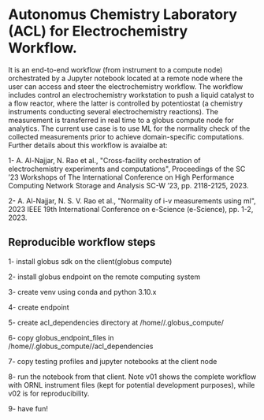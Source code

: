 
# Autonomus Chemistry Laboratory (ACL) for Electrochemistry Workflow.

It is an end-to-end workflow (from instrument to a compute node) orchestrated by a Jupyter notebook located at a remote node where the user can access and steer the electrochemistry workflow. The workflow includes control an electrochemistry workstation to push a liquid catalyst to a flow reactor, where the latter is controlled by potentiostat (a chemistry instruments conducting several electrochemistry reactions). The measurement is transferred in real time to a globus compute node for analytics. The current use case is to use ML for the normality check of the collected measurements prior to achieve domain-specific computations. Further details about this workflow is avaialbe at: 

1- A. Al-Najjar, N. Rao et al., "Cross-facility orchestration of electrochemistry experiments and computations", Proceedings of the SC ’23 Workshops of The International Conference on High Performance Computing Network Storage and Analysis SC-W ’23, pp. 2118-2125, 2023.

2- A. Al-Najjar, N. S. V. Rao et al., "Normality of i-v measurements using ml", 2023 IEEE 19th International Conference on e-Science (e-Science), pp. 1-2, 2023.


## Reproducible workflow steps

1- install globus sdk on the client(globus compute)

2- install globus endpoint on the remote computing system

3- create venv using conda and python 3.10.x

4- create endpoint

5- create acl_dependencies directory at /home/<usr>/.globus_compute/<endpoint>

6- copy globus_endpoint_files in  /home/<usr>/.globus_compute/<endpoint>/acl_dependencies

7- copy testing profiles and jupyter notebooks at the client node

8- run the notebook from that client. Note v01 shows the complete workflow with ORNL instrument files (kept for potential development purposes), while v02 is for reproducibility.

9- have fun!
